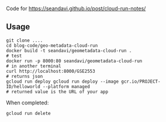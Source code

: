 Code for https://seandavi.github.io/post/cloud-run-notes/


## Usage

```
git clone ....
cd blog-code/geo-metadata-cloud-run
docker build -t seandavi/geometadata-cloud-run .
# test
docker run -p 8000:80 seandavi/geometadata-cloud-run
# in another terminal
curl http://localhost:8000/GSE2553
# returns json
gcloud run deploy gcloud run deploy --image gcr.io/PROJECT-ID/helloworld --platform managed
# returned value is the URL of your app
```

When completed:

```
gcloud run delete 
```
